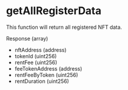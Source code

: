# getAllRegisterData

This function will return all registered NFT data.

Response (array)

* nftAddress (address)
* tokenId (uint256)
* rentFee (uint256)
* feeTokenAddress (address)
* rentFeeByToken (uint256)
* rentDuration (uint256)

